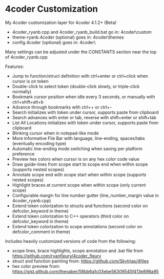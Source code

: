 # 4coder Customization
My 4coder customization layer for 4coder 4.1.2+ (Beta)

* 4coder_ryanb.cpp and 4coder_ryanb_build.bat go in: 4coder\custom
* theme-ryanb.4coder (optional) goes in: 4coder\themes
* config.4coder (optional) goes in: 4coder\

Many settings can be adjusted under the CONSTANTS section near the top of 4coder_ryanb.cpp

Features:
* Jump to function/struct definition with ctrl+enter or ctrl+click when cursor is on token
* Double-click to select token (double-click slowly, or triple-click normally)
* Bookmark cursor position when idle every 3 seconds, or manually with ctrl+shift+alt+b
* Advance through bookmarks with ctrl++ or ctrl+-
* Search initializes with token under cursor, supports paste from clipboard
* Search advances with enter or tab, reverse with shift+enter or shift+tab
* List All Locations initializes with token under cursor, supports paste from clipboard
* Blinking cursor when in notepad-like mode
* More informative File Bar with language, line-ending, spaces/tabs (eventually encoding type)
* Automatic line-ending mode switching when saving per platform preference
* Preview hex colors when cursor is on any hex color code value
* Draw guide-lines from scope start to scope end when within scope (supports nested scopes)
* Annotate scope end with scope start when within scope (supports nested scopes)
* Highlight braces at current scope when within scope (only current scope)
* Configurable margin for line number gutter (line_number_margin value in 4coder_ryanb.cpp)
* Extend token colorization to structs and functions (second color on defcolor_keyword in theme)
* Extend token colorization to C++ operators (third color on defcolor_keyword in theme)
* Extend token colorization to scope annotations (second color on defcolor_comment in theme)

Includes heavily customized versions of code from the following:
* scope lines, brace highlights, scope annotation and .bat file from https://github.com/ryanfleury/4coder_fleury
* struct and function painting from: https://github.com/Skytrias/4files
* hex color preview from: https://gist.github.com/thevaber/58bb6a1c03ebe56309545f413e898a95
